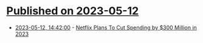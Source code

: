 # [Published on 2023-05-12](index.md)

* [2023-05-12, 14:42:00](https://slashdot.org/story/23/05/12/1442221/netflix-plans-to-cut-spending-by-300-million-in-2023?utm_source=rss1.0mainlinkanon&utm_medium=feed) - [Netflix Plans To Cut Spending by $300 Million in 2023](https://slashdot.org/story/23/05/12/1442221/netflix-plans-to-cut-spending-by-300-million-in-2023?utm_source=rss1.0mainlinkanon&utm_medium=feed)
